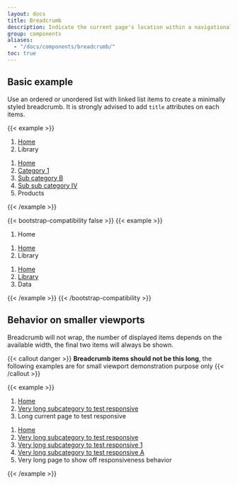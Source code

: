```yaml
---
layout: docs
title: Breadcrumb
description: Indicate the current page's location within a navigational hierarchy that automatically adds separators via CSS.
group: components
aliases:
  - "/docs/components/breadcrumb/"
toc: true
---
```


## Basic example

Use an ordered or unordered list with linked list items to create a minimally styled breadcrumb. It is strongly advised to add `title` attributes on each items.

{{< example >}}
<nav aria-label="basic breadcrumb">
  <ol class="breadcrumb">
    <li class="breadcrumb-item"><a href="#" title="Home">Home</a></li>
    <li class="breadcrumb-item active" aria-current="page"><span title="Library">Library</span></li>
  </ol>
</nav>

<nav aria-label="full breadcrumb ">
  <ol class="breadcrumb">
    <li class="breadcrumb-item"><a href="#" title="Home">Home</a></li>
    <li class="breadcrumb-item"><a href="#" title="Category 1">Category 1</a></li>
    <li class="breadcrumb-item"><a href="#" title="Sub category B">Sub category B</a></li>
    <li class="breadcrumb-item"><a href="#" title="Sub sub category IV">Sub sub category IV</a></li>
    <li class="breadcrumb-item active" aria-current="page"><span title="Products">Products</span></li>
  </ol>
</nav>
{{< /example >}}

{{< bootstrap-compatibility false >}}
{{< example >}}
<nav aria-label="breadcrumb">
  <ol class="breadcrumb">
    <li class="breadcrumb-item active" aria-current="page">Home</li>
  </ol>
</nav>

<nav aria-label="breadcrumb">
  <ol class="breadcrumb">
    <li class="breadcrumb-item"><a href="#">Home</a></li>
    <li class="breadcrumb-item active" aria-current="page">Library</li>
  </ol>
</nav>

<nav aria-label="breadcrumb">
  <ol class="breadcrumb">
    <li class="breadcrumb-item"><a href="#">Home</a></li>
    <li class="breadcrumb-item"><a href="#">Library</a></li>
    <li class="breadcrumb-item active" aria-current="page">Data</li>
  </ol>
</nav>
{{< /example >}}
{{< /bootstrap-compatibility >}}


## Behavior on smaller viewports

Breadcrumb will not wrap, the number of displayed items depends on the available width, the final two items will always be shown.

{{< callout danger >}}
**Breadcrumb items should not be this long**, the following examples are for small viewport demonstration purpose only
{{< /callout >}}

{{< example >}}
<nav aria-label="large breadcrumb">
  <ol class="breadcrumb">
    <li class="breadcrumb-item"><a href="/" title="Home">Home</a></li>
    <li class="breadcrumb-item"><a href="#" title="Very long subcategory to test responsive">Very long subcategory to test responsive</a></li>
    <li class="breadcrumb-item active" aria-current="page"><span title="Long current page to test responsive">Long current page to test responsive</span></li>
  </ol>
</nav>

<nav aria-label="very large breadcrumb">
  <ol class="breadcrumb">
    <li class="breadcrumb-item"><a href="#" title="Home">Home</a></li>
    <li class="breadcrumb-item"><a href="#" title="Very long subcategory to test responsive">Very long subcategory to test responsive</a></li>
    <li class="breadcrumb-item"><a href="#" title="Very long subcategory to test responsive 1">Very long subcategory to test responsive 1</a></li>
    <li class="breadcrumb-item"><a href="#" title="Very long subcategory to test responsive A">Very long subcategory to test responsive A</a></li>
    <li class="breadcrumb-item active" aria-current="page"><span title="Very long page to show off responsiveness behavior">Very long page to show off responsiveness behavior</span></li>
  </ol>
</nav>
{{< /example >}}
